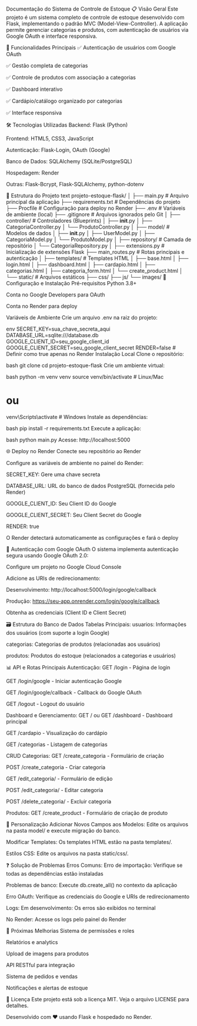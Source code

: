Documentação do Sistema de Controle de Estoque
📋 Visão Geral
Este projeto é um sistema completo de controle de estoque desenvolvido com Flask, implementando o padrão MVC (Model-View-Controller). A aplicação permite gerenciar categorias e produtos, com autenticação de usuários via Google OAuth e interface responsiva.

🚀 Funcionalidades Principais
✅ Autenticação de usuários com Google OAuth

✅ Gestão completa de categorias

✅ Controle de produtos com associação a categorias

✅ Dashboard interativo

✅ Cardápio/catálogo organizado por categorias

✅ Interface responsiva

🛠️ Tecnologias Utilizadas
Backend: Flask (Python)

Frontend: HTML5, CSS3, JavaScript

Autenticação: Flask-Login, OAuth (Google)

Banco de Dados: SQLAlchemy (SQLite/PostgreSQL)

Hospedagem: Render

Outras: Flask-Bcrypt, Flask-SQLAlchemy, python-dotenv

📁 Estrutura do Projeto
text
projeto-estoque-flask/
│
├── main.py                 # Arquivo principal da aplicação
├── requirements.txt        # Dependências do projeto
├── Procfile               # Configuração para deploy no Render
├── .env                   # Variáveis de ambiente (local)
├── .gitignore            # Arquivos ignorados pelo Git
│
├── controller/            # Controladores (Blueprints)
│   ├── __init__.py
│   ├── CategoriaController.py
│   └── ProdutoController.py
│
├── model/                 # Modelos de dados
│   ├── __init__.py
│   ├── UserModel.py
│   ├── CategoriaModel.py
│   └── ProdutoModel.py
│
├── repository/            # Camada de repositório
│   └── CategoriaRepository.py
│
├── extensions.py          # Inicialização de extensões Flask
├── main_routes.py         # Rotas principais e autenticação
│
├── templates/             # Templates HTML
│   ├── base.html
│   ├── login.html
│   ├── dashboard.html
│   ├── cardapio.html
│   ├── categorias.html
│   ├── categoria_form.html
│   └── create_product.html
│
└── static/                # Arquivos estáticos
    ├── css/
    ├── js/
    └── images/
🔧 Configuração e Instalação
Pré-requisitos
Python 3.8+

Conta no Google Developers para OAuth

Conta no Render para deploy

Variáveis de Ambiente
Crie um arquivo .env na raiz do projeto:

env
SECRET_KEY=sua_chave_secreta_aqui
DATABASE_URL=sqlite:///database.db
GOOGLE_CLIENT_ID=seu_google_client_id
GOOGLE_CLIENT_SECRET=seu_google_client_secret
RENDER=false  # Definir como true apenas no Render
Instalação Local
Clone o repositório:

bash
git clone <url-do-repositorio>
cd projeto-estoque-flask
Crie um ambiente virtual:

bash
python -m venv venv
source venv/bin/activate  # Linux/Mac
# ou
venv\Scripts\activate     # Windows
Instale as dependências:

bash
pip install -r requirements.txt
Execute a aplicação:

bash
python main.py
Acesse: http://localhost:5000

🌐 Deploy no Render
Conecte seu repositório ao Render

Configure as variáveis de ambiente no painel do Render:

SECRET_KEY: Gere uma chave secreta

DATABASE_URL: URL do banco de dados PostgreSQL (fornecida pelo Render)

GOOGLE_CLIENT_ID: Seu Client ID do Google

GOOGLE_CLIENT_SECRET: Seu Client Secret do Google

RENDER: true

O Render detectará automaticamente as configurações e fará o deploy

🔐 Autenticação com Google OAuth
O sistema implementa autenticação segura usando Google OAuth 2.0:

Configure um projeto no Google Cloud Console

Adicione as URIs de redirecionamento:

Desenvolvimento: http://localhost:5000/login/google/callback

Produção: https://seu-app.onrender.com/login/google/callback

Obtenha as credenciais (Client ID e Client Secret)

🗃️ Estrutura do Banco de Dados
Tabelas Principais:
usuarios: Informações dos usuários (com suporte a login Google)

categorias: Categorias de produtos (relacionadas aos usuários)

produtos: Produtos do estoque (relacionados a categorias e usuários)

📊 API e Rotas Principais
Autenticação:
GET /login - Página de login

GET /login/google - Iniciar autenticação Google

GET /login/google/callback - Callback do Google OAuth

GET /logout - Logout do usuário

Dashboard e Gerenciamento:
GET / ou GET /dashboard - Dashboard principal

GET /cardapio - Visualização do cardápio

GET /categorias - Listagem de categorias

CRUD Categorias:
GET /create_categoria - Formulário de criação

POST /create_categoria - Criar categoria

GET /edit_categoria/<id> - Formulário de edição

POST /edit_categoria/<id> - Editar categoria

POST /delete_categoria/<id> - Excluir categoria

Produtos:
GET /create_product - Formulário de criação de produto

🎨 Personalização
Adicionar Novos Campos aos Modelos:
Edite os arquivos na pasta model/ e execute migração do banco.

Modificar Templates:
Os templates HTML estão na pasta templates/.

Estilos CSS:
Edite os arquivos na pasta static/css/.

❓ Solução de Problemas
Erros Comuns:
Erro de importação: Verifique se todas as dependências estão instaladas

Problemas de banco: Execute db.create_all() no contexto da aplicação

Erro OAuth: Verifique as credenciais do Google e URIs de redirecionamento

Logs:
Em desenvolvimento: Os erros são exibidos no terminal

No Render: Acesse os logs pelo painel do Render

🔮 Próximas Melhorias
Sistema de permissões e roles

Relatórios e analytics

Upload de imagens para produtos

API RESTful para integração

Sistema de pedidos e vendas

Notificações e alertas de estoque

📄 Licença
Este projeto está sob a licença MIT. Veja o arquivo LICENSE para detalhes.

Desenvolvido com ❤️ usando Flask e hospedado no Render.
